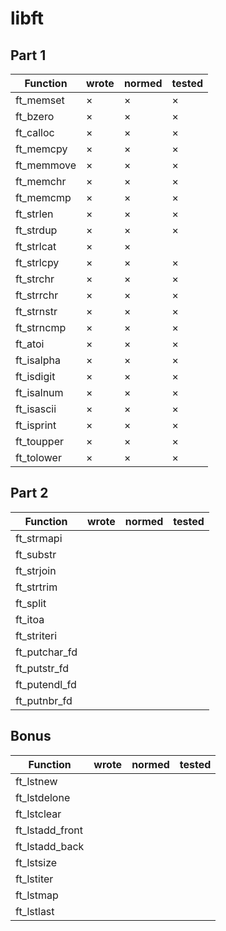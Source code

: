 # libft


## Part 1
|Function|wrote|normed|tested|
|--------|-----|------|------|
|ft\_memset|×|×|×|
|ft\_bzero|×|×|×|
|ft\_calloc|×|×|×|
|ft\_memcpy|×|×|×|
|ft\_memmove|×|×|×|
|ft\_memchr|×|×|×|
|ft\_memcmp|×|×|×|
|ft\_strlen|×|×|×|
|ft\_strdup|×|×|×|
|ft\_strlcat|×|×||
|ft\_strlcpy|×|×|×|
|ft\_strchr|×|×|×|
|ft\_strrchr|×|×|×|
|ft\_strnstr|×|×|×|
|ft\_strncmp|×|×|×|
|ft\_atoi|×|×|×|
|ft\_isalpha|×|×|×|
|ft\_isdigit|×|×|×|
|ft\_isalnum|×|×|×|
|ft\_isascii|×|×|×|
|ft\_isprint|×|×|×|
|ft\_toupper|×|×|×|
|ft\_tolower|×|×|×|

## Part 2
|Function|wrote|normed|tested|
|--------|-----|------|------|
|ft\_strmapi||||
|ft\_substr||||
|ft\_strjoin||||
|ft\_strtrim||||
|ft\_split||||
|ft\_itoa||||
|ft\_striteri||||
|ft\_putchar\_fd||||
|ft\_putstr\_fd||||
|ft\_putendl\_fd||||
|ft\_putnbr\_fd||||

## Bonus
|Function|wrote|normed|tested|
|--------|-----|------|------|
|ft\_lstnew||||
|ft\_lstdelone||||
|ft\_lstclear||||
|ft\_lstadd\_front||||
|ft\_lstadd\_back||||
|ft\_lstsize||||
|ft\_lstiter||||
|ft\_lstmap||||
|ft\_lstlast||||

